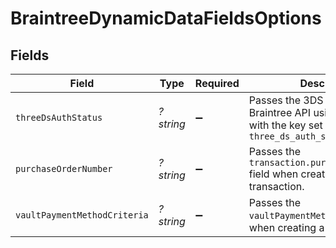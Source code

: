# BraintreeDynamicDataFieldsOptions


## Fields

| Field                                                                                                                   | Type                                                                                                                    | Required                                                                                                                | Description                                                                                                             | Example                                                                                                                 |
| ----------------------------------------------------------------------------------------------------------------------- | ----------------------------------------------------------------------------------------------------------------------- | ----------------------------------------------------------------------------------------------------------------------- | ----------------------------------------------------------------------------------------------------------------------- | ----------------------------------------------------------------------------------------------------------------------- |
| `threeDsAuthStatus`                                                                                                     | *?string*                                                                                                               | :heavy_minus_sign:                                                                                                      | Passes the 3DS status to the Braintree API using `customFields` with the key set to the value of `three_ds_auth_status` | threeDStatus                                                                                                            |
| `purchaseOrderNumber`                                                                                                   | *?string*                                                                                                               | :heavy_minus_sign:                                                                                                      | Passes the `transaction.purchaseOrderNumber` field when creating a new transaction.                                     | po-12345                                                                                                                |
| `vaultPaymentMethodCriteria`                                                                                            | *?string*                                                                                                               | :heavy_minus_sign:                                                                                                      | Passes the `vaultPaymentMethodCriteria` field when creating a new transaction.                                          | ON_SUCCESSFUL_TRANSACTION                                                                                               |